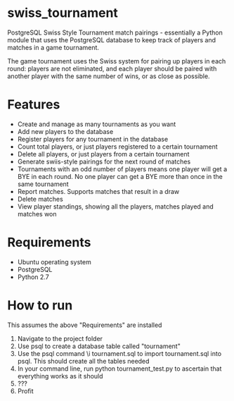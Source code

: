 # swiss_tournament
PostgreSQL Swiss Style Tournament match pairings - essentially a Python module that uses the PostgreSQL database to keep track of players and matches in a game tournament.

The game tournament uses the Swiss system for pairing up players in each round: players are not eliminated, and each player should be paired with another player with the same number of wins, or as close as possible.

# Features

* Create and manage as many tournaments as you want
* Add new players to the database
* Register players for any tournament in the database
* Count total players, or just players registered to a certain tournament
* Delete all players, or just players from a certain tournament
* Generate swiis-style pairings for the next round of matches
* Tournaments with an odd number of players means one player will get a BYE in each round.  No one player can get a BYE more than once in the same tournament
* Report matches. Supports matches that result in a draw
* Delete matches
* View player standings, showing all the players, matches played and matches won

# Requirements

* Ubuntu operating system
* PostgreSQL
* Python 2.7

# How to run

This assumes the above "Requirements" are installed

1. Navigate to the project folder
2. Use psql to create a database table called "tournament"
3. Use the psql command \i tournament.sql to import tournament.sql into psql.  This should create all the tables needed
4. In your command line, run python tournament_test.py to ascertain that everything works as it should
5. ???
6. Profit


